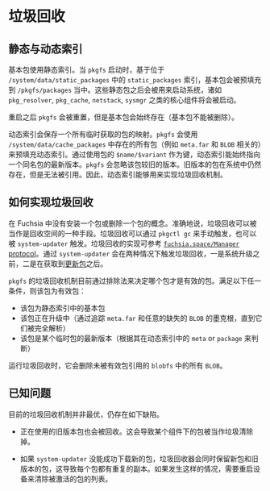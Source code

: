 <!-- # Garbage collection -->

# 垃圾回收

<!-- ## Static vs dynamic indexing -->

## 静态与动态索引

<!-- Static indexing is used for base packages. At `pkgfs` startup, base packages are
pre-populated in `/pkgfs/packages` based on the `static_packages` index located in
`/system/data/static_packages`. These static packages are then used to bootstrap
the system, so that core components like `pkg_resolver`, `pkg_cache`, `netstack`,
`sysmgr` can be started. -->

基本包使用静态索引。当 `pkgfs` 启动时，基于位于 `/system/data/static_packages` 中的  `static_packages` 索引，基本包会被预填充到 `/pkgfs/packages` 当中。这些静态包之后会被用来启动系统，诸如 `pkg_resolver`, `pkg_cache`, `netstack`,
`sysmgr` 之类的核心组件将会被启动。

<!-- `pkgfs` doesn't maintain state across reboots but the base package set is
guaranteed to always be present. Base packages cannot be deleted. -->

重启之后 `pkgfs` 会被重置，但是基本包会始终存在（基本包不能被删除）。

<!-- The dynamic index stores a mapping of all ephemerally fetched packages. `pkgfs`
will pre-populate the dynamic index with any present packages (i.e. `meta.far`
and all `BLOB`s resolved) listed in `/system/data/cache_packages`. In memory, the dynamic
index has the most recently resolved version of a package with the same name
by keying on the `$name/$variant` of the package. `pkgfs` then "forgets" about
the old version of the package. The old version of the package is still present
in the system but no longer referenced. The dynamic index is then used to implement
garbage collection. -->

动态索引会保存一个所有临时获取的包的映射。`pkgfs` 会使用 `/system/data/cache_packages` 中存在的所有包（例如 `meta.far` 和 `BLOB` 相关的）来预填充动态索引。通过使用包的 `$name/$variant` 作为键，动态索引能始终指向一个同名包的最新版本。`pkgfs` 会忽略该包较旧的版本。旧版本的包在系统中仍然存在，但是无法被引用。因此，动态索引能够用来实现垃圾回收机制。

<!-- ## How to garbage collect -->

## 如何实现垃圾回收

<!-- There is no notion of installing a package in fuchsia and likewise no notion of
deleting a package. Rather, garbage collection can be thought of as a means to
reclaim space. Garbage collection can be triggered manually by running `pkgctl gc`
or it can be triggered by the `system-updater`. The implementation of garbage
collection uses the [`fuchsia.space/Manager` protocol](https://fuchsia.dev/reference/fidl/fuchsia.space?hl=en#fuchsia.space/Manager.Gc). The `system-updater` trigger
happens twice; once before a system update and once after fetching the [update package](update_pkg.md). -->

在 Fuchsia 中没有安装一个包或删除一个包的概念。准确地说，垃圾回收可以被当作是回收空间的一种手段。垃圾回收可以通过 `pkgctl gc` 来手动触发，也可以被 `system-updater` 触发。垃圾回收的实现可参考 [`fuchsia.space/Manager` protocol](https://fuchsia.dev/reference/fidl/fuchsia.space?hl=en#fuchsia.space/Manager.Gc)。通过 `system-updater` 会在两种情况下触发垃圾回收，一是系统升级之前，二是在获取到[更新包](update_pkg.md)之后。

<!-- The `pkgfs` garbage collector currently uses set differences to determine which
packages are live packages. A package is considered live if any of the following
is true: -->

`pkgfs` 的垃圾回收机制目前通过排除法来决定哪个包才是有效的包。满足以下任一条件，则该包为有效包：

<!-- * A package is a base package in the static index.
* A package is in the process of being updated (by tracking the `meta.far` merkle
  root and any missing `BLOB`s until they’ve been fully resolved).
* A package is the most recently resolved version of an ephemeral package according to its `meta` or `package` in the dynamic index. -->

* 该包为静态索引中的基本包
* 该包正在升级中（通过追踪  `meta.far` 和任意的缺失的 `BLOB` 的墨克根，直到它们被完全解析）
* 该包是某个临时包的最新版本（根据其在动态索引中的 `meta` or `package` 来判断）

<!-- When garbage collection runs, it deletes every `BLOB` in `blobfs` that is not referenced
by a live package. -->

运行垃圾回收时，它会删除未被有效包引用的 `blobfs` 中的所有 `BLOB`。

<!-- ## Known issues -->

## 已知问题

<!-- Existing garbage collection implementation is suboptimal. -->

目前的垃圾回收机制并非最优，仍存在如下缺陷。

<!-- * An old version of an ephemeral package that is open can be garbage
collected. This may lead the garbage collector to erase a package out
from under a component. -->

* 正在使用的旧版本包也会被回收。这会导致某个组件下的包被当作垃圾清除掉。

<!-- * If `system-updater` fails to download a new package, the garbage collector
 protects both the base package and the most recent package version, which leads
 to duplicate copies of every package. If this happens, you should reboot the
 Fuchsia device to clear the list of activated packages. -->

 * 如果 `system-updater` 没能成功下载新的包，垃圾回收器会同时保留新包和旧版本的包，这导致每个包都有重复的副本。如果发生这样的情况，需要重启设备来清除被激活的包的列表。
